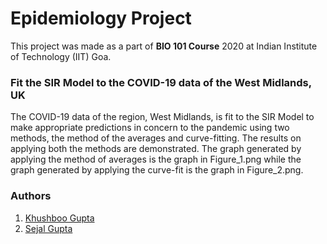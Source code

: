 # Epidemiology Project

This project was made as a part of **BIO 101 Course** 2020 at Indian Institute of Technology (IIT) Goa.

### Fit the SIR Model to the COVID-19 data of the West Midlands, UK

The COVID-19 data of the region, West Midlands, is fit to the SIR Model to make appropriate predictions in concern to the pandemic using two methods, the method of the averages and curve-fitting. The results on applying both the methods are demonstrated. The graph generated by applying the method of averages is the graph in Figure_1.png while the graph generated by applying the curve-fit is the graph in Figure_2.png.

### Authors

1. [Khushboo Gupta](https://github.com/khushboogupta13)
2. [Sejal Gupta](https://github.com/sejalgupta01)
